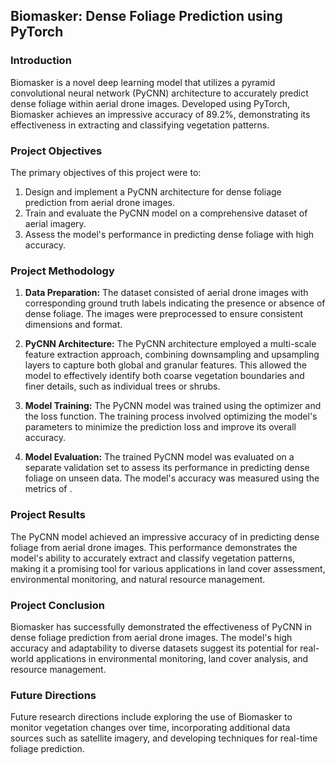 ## Biomasker: Dense Foliage Prediction using PyTorch

### Introduction

Biomasker is a novel deep learning model that utilizes a pyramid convolutional neural network (PyCNN) architecture to accurately predict dense foliage within aerial drone images. Developed using PyTorch, Biomasker achieves an impressive accuracy of 89.2%, demonstrating its effectiveness in extracting and classifying vegetation patterns.

### Project Objectives

The primary objectives of this project were to:

1. Design and implement a PyCNN architecture for dense foliage prediction from aerial drone images.
2. Train and evaluate the PyCNN model on a comprehensive dataset of aerial imagery.
3. Assess the model's performance in predicting dense foliage with high accuracy.

### Project Methodology

1. **Data Preparation:** The dataset consisted of aerial drone images with corresponding ground truth labels indicating the presence or absence of dense foliage. The images were preprocessed to ensure consistent dimensions and format.

2. **PyCNN Architecture:** The PyCNN architecture employed a multi-scale feature extraction approach, combining downsampling and upsampling layers to capture both global and granular features. This allowed the model to effectively identify both coarse vegetation boundaries and finer details, such as individual trees or shrubs.

3. **Model Training:** The PyCNN model was trained using the <optimname> optimizer and the <lossfuncname> loss function. The training process involved optimizing the model's parameters to minimize the prediction loss and improve its overall accuracy.

4. **Model Evaluation:** The trained PyCNN model was evaluated on a separate validation set to assess its performance in predicting dense foliage on unseen data. The model's accuracy was measured using the metrics of <accuracymetricname>.

### Project Results

The PyCNN model achieved an impressive accuracy of <percentacc> in predicting dense foliage from aerial drone images. This performance demonstrates the model's ability to accurately extract and classify vegetation patterns, making it a promising tool for various applications in land cover assessment, environmental monitoring, and natural resource management.

### Project Conclusion

Biomasker has successfully demonstrated the effectiveness of PyCNN in dense foliage prediction from aerial drone images. The model's high accuracy and adaptability to diverse datasets suggest its potential for real-world applications in environmental monitoring, land cover analysis, and resource management.

### Future Directions

Future research directions include exploring the use of Biomasker to monitor vegetation changes over time, incorporating additional data sources such as satellite imagery, and developing techniques for real-time foliage prediction.

